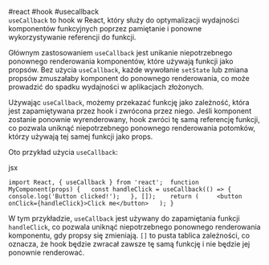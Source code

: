 #react #hook #usecallback  
`useCallback` to hook w React, który służy do optymalizacji wydajności komponentów funkcyjnych poprzez pamiętanie i ponowne wykorzystywanie referencji do funkcji.

Głównym zastosowaniem `useCallback` jest unikanie niepotrzebnego ponownego renderowania komponentów, które używają funkcji jako propsów. Bez użycia `useCallback`, każde wywołanie `setState` lub zmiana propsów zmuszałaby komponent do ponownego renderowania, co może prowadzić do spadku wydajności w aplikacjach złożonych.

Używając `useCallback`, możemy przekazać funkcję jako zależność, która jest zapamiętywana przez hook i zwrócona przez niego. Jeśli komponent zostanie ponownie wyrenderowany, hook zwróci tę samą referencję funkcji, co pozwala uniknąć niepotrzebnego ponownego renderowania potomków, którzy używają tej samej funkcji jako props.

Oto przykład użycia `useCallback`:

jsx

`import React, { useCallback } from 'react';  function MyComponent(props) {   const handleClick = useCallback(() => {     console.log('Button clicked!');   }, []);    return (     <button onClick={handleClick}>Click me</button>   ); }`

W tym przykładzie, `useCallback` jest używany do zapamiętania funkcji `handleClick`, co pozwala uniknąć niepotrzebnego ponownego renderowania komponentu, gdy propsy się zmieniają. `[]` to pusta tablica zależności, co oznacza, że hook będzie zwracał zawsze tę samą funkcję i nie będzie jej ponownie renderować.


